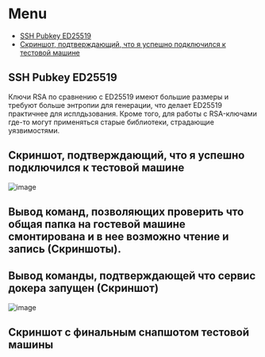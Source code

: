 # Menu

- [SSH Pubkey ED25519](https://github.com/Hushbin/demo-tst/blob/main/README.md#ssh-pubkey-ed25519)
- [Скриншот, подтверждающий, что я успешно подключился к тестовой машине](https://github.com/Hushbin/demo-tst/blob/main/README.md#%D1%81%D0%BA%D1%80%D0%B8%D0%BD%D1%88%D0%BE%D1%82-%D0%BF%D0%BE%D0%B4%D1%82%D0%B2%D0%B5%D1%80%D0%B6%D0%B4%D0%B0%D1%8E%D1%89%D0%B8%D0%B9-%D1%87%D1%82%D0%BE-%D1%8F-%D1%83%D1%81%D0%BF%D0%B5%D1%88%D0%BD%D0%BE-%D0%BF%D0%BE%D0%B4%D0%BA%D0%BB%D1%8E%D1%87%D0%B8%D0%BB%D1%81%D1%8F-%D0%BA-%D1%82%D0%B5%D1%81%D1%82%D0%BE%D0%B2%D0%BE%D0%B9-%D0%BC%D0%B0%D1%88%D0%B8%D0%BD%D0%B5)

## SSH Pubkey ED25519
Ключи RSA по сравнению с ED25519 имеют большие размеры и требуют больше энтропии для генерации, что делает ED25519 практичнее для исплдьзования. Кроме того, для работы с RSA-ключами где-то могут применяться старые библиотеки, страдающие уязвимостями.

## Скриншот, подтверждающий, что я успешно подключился к тестовой машине

![image](https://github.com/Hushbin/demo-tst/assets/92392955/4f060361-4de9-4ceb-b130-ee8b36eae7d6)

## Вывод команд, позволяющих проверить что общая папка на гостевой машине смонтирована и в нее возможно чтение и запись (Скриншоты). 


## Вывод команды, подтверждающей что сервис докера запущен (Скриншот)

![image](https://github.com/Hushbin/demo-tst/assets/92392955/1128dc5d-f4e6-4a4f-85fc-af0445ddf8af)

## Скриншот с финальным снапшотом тестовой машины
